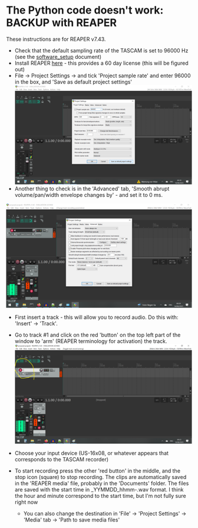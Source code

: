 # The Python code doesn't work: BACKUP with REAPER
These instructions are for REAPER v7.43. 

* Check that the default sampling rate of the TASCAM is set to 96000 Hz (see the [software_setup](software_setup.md) document)
* Install REAPER [here](https://www.reaper.fm/download.php) - this provides a 60 day license (this will be figured out)
* File -> Project Settings -> and tick 'Project sample rate' and enter 96000 in the box, and 'Save as default project settings'
![](documentation/reaper_project_settings.png)
* Another thing to check is in the 'Advanced' tab, 'Smooth abrupt volume/pan/width envelope changes by' - and set it to 0 ms. 

![](documentation/0smoothing.png)

* First insert a track - this will allow you to record audio. Do this with: 'Insert' -> 'Track'. 
* Go to track #1 and click on the red 'button' on the top left part of the window to 'arm' (REAPER terminology for activation) the track. 
![](documentation/arm_track.png)

* Choose your input device (US-16x08, or whatever appears that corresponds to the TASCAM recorder)
* To start recording press the other 'red button' in the middle, and the stop icon (square) to stop recording. The clips are automatically saved in the 'REAPER media' file, probably in the 'Documents' folder. The files are saved with the start time in <tracknumber>_YYMMDD_hhmm-<takenumber>.wav format. I think the hour and minute correspond to the start time, but I'm not fully sure right now
	* You can also change the destination in 'File' -> 'Project Settings' -> 'Media' tab	-> 'Path to save media files'
